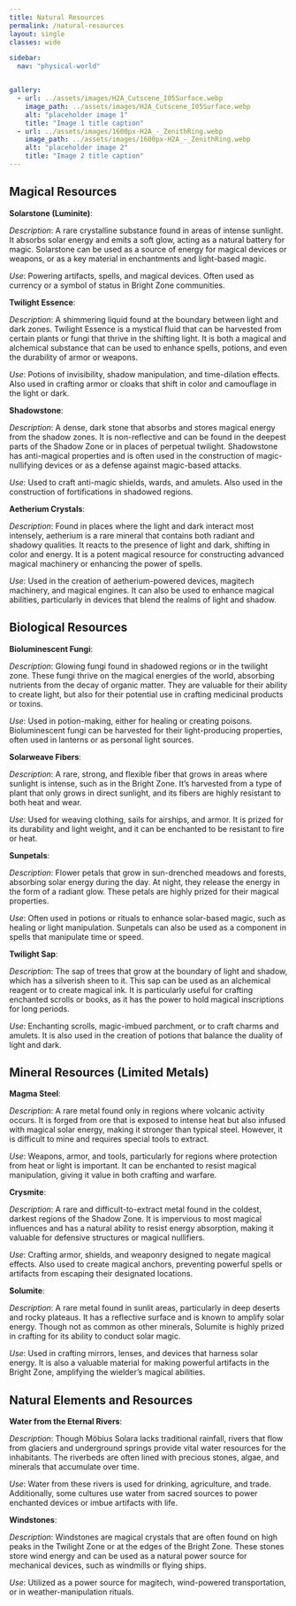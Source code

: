 ```yaml
---
title: Natural Resources
permalink: /natural-resources
layout: single
classes: wide

sidebar:
  nav: "physical-world"


gallery:
  - url: ../assets/images/H2A_Cutscene_I05Surface.webp
    image_path: ../assets/images/H2A_Cutscene_I05Surface.webp
    alt: "placeholder image 1"
    title: "Image 1 title caption"
  - url: ../assets/images/1600px-H2A_-_ZenithRing.webp
    image_path: ../assets/images/1600px-H2A_-_ZenithRing.webp
    alt: "placeholder image 2"
    title: "Image 2 title caption"
---
```


## Magical Resources
**Solarstone (Luminite)**:

*Description*: A rare crystalline substance found in areas of intense sunlight. It absorbs solar energy and emits a soft glow, acting as a natural battery for magic. Solarstone can be used as a source of energy for magical devices or weapons, or as a key material in enchantments and light-based magic.

*Use*: Powering artifacts, spells, and magical devices. Often used as currency or a symbol of status in Bright Zone communities.

**Twilight Essence**:

*Description*: A shimmering liquid found at the boundary between light and dark zones. Twilight Essence is a mystical fluid that can be harvested from certain plants or fungi that thrive in the shifting light. It is both a magical and alchemical substance that can be used to enhance spells, potions, and even the durability of armor or weapons.

*Use*: Potions of invisibility, shadow manipulation, and time-dilation effects. Also used in crafting armor or cloaks that shift in color and camouflage in the light or dark.

**Shadowstone**:

*Description*: A dense, dark stone that absorbs and stores magical energy from the shadow zones. It is non-reflective and can be found in the deepest parts of the Shadow Zone or in places of perpetual twilight. Shadowstone has anti-magical properties and is often used in the construction of magic-nullifying devices or as a defense against magic-based attacks.

*Use*: Used to craft anti-magic shields, wards, and amulets. Also used in the construction of fortifications in shadowed regions.

**Aetherium Crystals**:

*Description*: Found in places where the light and dark interact most intensely, aetherium is a rare mineral that contains both radiant and shadowy qualities. It reacts to the presence of light and dark, shifting in color and energy. It is a potent magical resource for constructing advanced magical machinery or enhancing the power of spells.

*Use*: Used in the creation of aetherium-powered devices, magitech machinery, and magical engines. It can also be used to enhance magical abilities, particularly in devices that blend the realms of light and shadow.

## Biological Resources
**Bioluminescent Fungi**:

*Description*: Glowing fungi found in shadowed regions or in the twilight zone. These fungi thrive on the magical energies of the world, absorbing nutrients from the decay of organic matter. They are valuable for their ability to create light, but also for their potential use in crafting medicinal products or toxins.

*Use*: Used in potion-making, either for healing or creating poisons. Bioluminescent fungi can be harvested for their light-producing properties, often used in lanterns or as personal light sources.

**Solarweave Fibers**:

*Description*: A rare, strong, and flexible fiber that grows in areas where sunlight is intense, such as in the Bright Zone. It’s harvested from a type of plant that only grows in direct sunlight, and its fibers are highly resistant to both heat and wear.

*Use*: Used for weaving clothing, sails for airships, and armor. It is prized for its durability and light weight, and it can be enchanted to be resistant to fire or heat.

**Sunpetals**:

*Description*: Flower petals that grow in sun-drenched meadows and forests, absorbing solar energy during the day. At night, they release the energy in the form of a radiant glow. These petals are highly prized for their magical properties.

*Use*: Often used in potions or rituals to enhance solar-based magic, such as healing or light manipulation. Sunpetals can also be used as a component in spells that manipulate time or speed.

**Twilight Sap**:

*Description*: The sap of trees that grow at the boundary of light and shadow, which has a silverish sheen to it. This sap can be used as an alchemical reagent or to create magical ink. It is particularly useful for crafting enchanted scrolls or books, as it has the power to hold magical inscriptions for long periods.

*Use*: Enchanting scrolls, magic-imbued parchment, or to craft charms and amulets. It is also used in the creation of potions that balance the duality of light and dark.

## Mineral Resources (Limited Metals)
**Magma Steel**:

*Description*: A rare metal found only in regions where volcanic activity occurs. It is forged from ore that is exposed to intense heat but also infused with magical solar energy, making it stronger than typical steel. However, it is difficult to mine and requires special tools to extract.

*Use*: Weapons, armor, and tools, particularly for regions where protection from heat or light is important. It can be enchanted to resist magical manipulation, giving it value in both crafting and warfare.

**Crysmite**:

*Description*: A rare and difficult-to-extract metal found in the coldest, darkest regions of the Shadow Zone. It is impervious to most magical influences and has a natural ability to resist energy absorption, making it valuable for defensive structures or magical nullifiers.

*Use*: Crafting armor, shields, and weaponry designed to negate magical effects. Also used to create magical anchors, preventing powerful spells or artifacts from escaping their designated locations.

**Solumite**:

*Description*: A rare metal found in sunlit areas, particularly in deep deserts and rocky plateaus. It has a reflective surface and is known to amplify solar energy. Though not as common as other minerals, Solumite is highly prized in crafting for its ability to conduct solar magic.

*Use*: Used in crafting mirrors, lenses, and devices that harness solar energy. It is also a valuable material for making powerful artifacts in the Bright Zone, amplifying the wielder’s magical abilities.

## Natural Elements and Resources
**Water from the Eternal Rivers**:

*Description*: Though Möbius Solara lacks traditional rainfall, rivers that flow from glaciers and underground springs provide vital water resources for the inhabitants. The riverbeds are often lined with precious stones, algae, and minerals that accumulate over time.

*Use*: Water from these rivers is used for drinking, agriculture, and trade. Additionally, some cultures use water from sacred sources to power enchanted devices or imbue artifacts with life.

**Windstones**:

*Description*: Windstones are magical crystals that are often found on high peaks in the Twilight Zone or at the edges of the Bright Zone. These stones store wind energy and can be used as a natural power source for mechanical devices, such as windmills or flying ships.

*Use*: Utilized as a power source for magitech, wind-powered transportation, or in weather-manipulation rituals.
